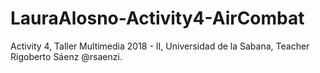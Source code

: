 # LauraAlosno-Activity4-AirCombat
Activity 4, Taller Multimedia 2018 - II, Universidad de la Sabana, Teacher Rigoberto Sáenz @rsaenzi.
